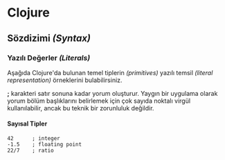 # Clojure

## Sözdizimi *(Syntax)*

### Yazılı Değerler *(Literals)*

Aşağıda Clojure'da bulunan temel tiplerin *(primitives)* yazılı temsil *(literal representation)* örneklerini bulabilirsiniz.

**;** karakteri satır sonuna kadar yorum oluşturur. Yaygın bir uygulama olarak yorum bölüm başlıklarını belirlemek için çok sayıda noktalı virgül kullanılabilir, ancak bu teknik bir zorunluluk değildir.

#### Sayısal Tipler

```
42      ; integer
-1.5    ; floating point
22/7    ; ratio
```

